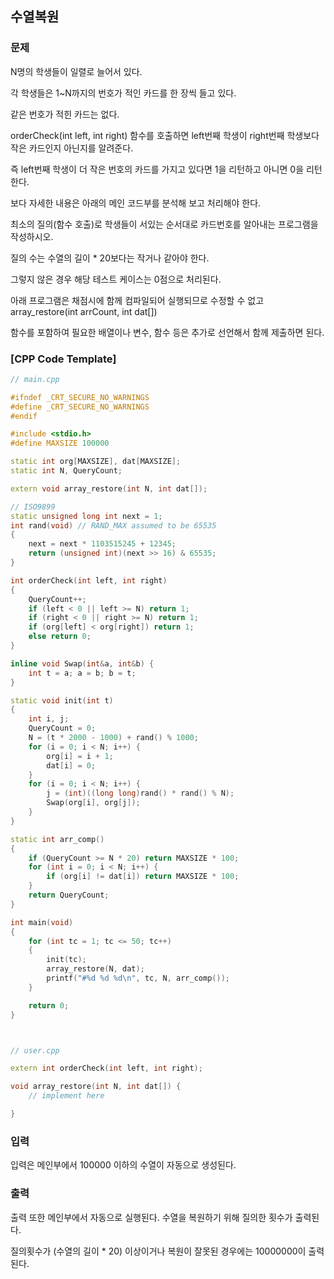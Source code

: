 ## 수열복원

### 문제


N명의 학생들이 일렬로 늘어서 있다.

각 학생들은 1~N까지의 번호가 적인 카드를 한 장씩 들고 있다.

같은 번호가 적힌 카드는 없다.

 

orderCheck(int left, int right) 함수를 호출하면 left번째 학생이 right번째 학생보다 작은 카드인지 아닌지를 알려준다.

즉 left번째 학생이 더 작은 번호의 카드를 가지고 있다면 1을 리턴하고 아니면 0을 리턴한다.

 

보다 자세한 내용은 아래의 메인 코드부를 분석해 보고 처리해야 한다.

 

최소의 질의(함수 호출)로 학생들이 서있는 순서대로 카드번호를 알아내는 프로그램을 작성하시오.​ 

질의 수는 수열의 길이 * 20보다는 작거나 같아야 한다. 

그렇지 않은 경우 해당 테스트 케이스는 0점으로 처리된다.

 

아래 프로그램은 채점시에 함께 컴파일되어 실행되므로 수정할 수 없고 array_restore(int arrCount, int dat[]) 

함수를 포함하여 필요한 배열이나 변수, 함수 등은 추가로 선언해서 함께 제출하면 된다.

 

### [CPP Code Template]

```cpp
// main.cpp

#ifndef _CRT_SECURE_NO_WARNINGS
#define _CRT_SECURE_NO_WARNINGS
#endif

#include <stdio.h>
#define MAXSIZE 100000

static int org[MAXSIZE], dat[MAXSIZE];
static int N, QueryCount;

extern void array_restore(int N, int dat[]);

// ISO9899
static unsigned long int next = 1;
int rand(void) // RAND_MAX assumed to be 65535
{
	next = next * 1103515245 + 12345;
	return (unsigned int)(next >> 16) & 65535;
}

int orderCheck(int left, int right)
{
	QueryCount++;
	if (left < 0 || left >= N) return 1;
	if (right < 0 || right >= N) return 1;
	if (org[left] < org[right]) return 1;
	else return 0;
}

inline void Swap(int&a, int&b) {
	int t = a; a = b; b = t;
}

static void init(int t)
{
	int i, j;
	QueryCount = 0;
	N = (t * 2000 - 1000) + rand() % 1000;
	for (i = 0; i < N; i++) {
		org[i] = i + 1;
		dat[i] = 0;
	}
	for (i = 0; i < N; i++) {
		j = (int)((long long)rand() * rand() % N);
		Swap(org[i], org[j]);
	}
}

static int arr_comp()
{
	if (QueryCount >= N * 20) return MAXSIZE * 100;
	for (int i = 0; i < N; i++) {
		if (org[i] != dat[i]) return MAXSIZE * 100;
	}
	return QueryCount;
}

int main(void)
{
	for (int tc = 1; tc <= 50; tc++)
	{
		init(tc);
		array_restore(N, dat);
		printf("#%d %d %d\n", tc, N, arr_comp());
	}

	return 0;
}



// user.cpp

extern int orderCheck(int left, int right);

void array_restore(int N, int dat[]) {
	// implement here

}
```

### 입력

입력은 메인부에서 100000 이하의 수열이 자동으로 생성된다.


### 출력

출력 또한 메인부에서 자동으로 실행된다. 수열을 복원하기 위해 질의한 횟수가 출력된다.

질의횟수가 (수열의 길이 * 20) 이상이거나 복원이 잘못된 경우에는 10000000이 출력된다.